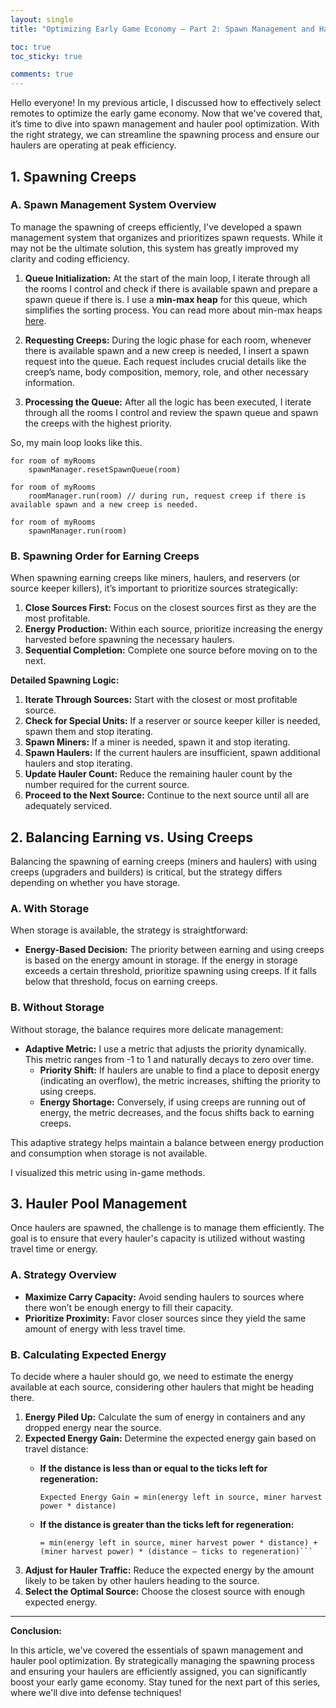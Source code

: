 ```yaml
---
layout: single
title: "Optimizing Early Game Economy – Part 2: Spawn Management and Hauler Pool"

toc: true
toc_sticky: true

comments: true
---
```


Hello everyone! In my previous article, I discussed how to effectively select remotes to optimize the early game economy. Now that we've covered that, it’s time to dive into spawn management and hauler pool optimization. With the right strategy, we can streamline the spawning process and ensure our haulers are operating at peak efficiency.

## 1. Spawning Creeps

### A. Spawn Management System Overview

To manage the spawning of creeps efficiently, I've developed a spawn management system that organizes and prioritizes spawn requests. While it may not be the ultimate solution, this system has greatly improved my clarity and coding efficiency.

1. **Queue Initialization:** At the start of the main loop, I iterate through all the rooms I control and check if there is available spawn and prepare a spawn queue if there is. I use a **min-max heap** for this queue, which simplifies the sorting process. You can read more about min-max heaps [here](https://en.wikipedia.org/wiki/Min-max_heap).
  
2. **Requesting Creeps:** During the logic phase for each room, whenever there is available spawn and a new creep is needed, I insert a spawn request into the queue. Each request includes crucial details like the creep’s name, body composition, memory, role, and other necessary information.

3. **Processing the Queue:** After all the logic has been executed, I iterate through all the rooms I control and review the spawn queue and spawn the creeps with the highest priority.


So, my main loop looks like this.

```
for room of myRooms
    spawnManager.resetSpawnQueue(room)

for room of myRooms
    roomManager.run(room) // during run, request creep if there is available spawn and a new creep is needed.
    
for room of myRooms
    spawnManager.run(room)
```


### B. Spawning Order for Earning Creeps

When spawning earning creeps like miners, haulers, and reservers (or source keeper killers), it’s important to prioritize sources strategically:

1. **Close Sources First:** Focus on the closest sources first as they are the most profitable.
2. **Energy Production:** Within each source, prioritize increasing the energy harvested before spawning the necessary haulers.
3. **Sequential Completion:** Complete one source before moving on to the next.

**Detailed Spawning Logic:**

1. **Iterate Through Sources:** Start with the closest or most profitable source.
2. **Check for Special Units:** If a reserver or source keeper killer is needed, spawn them and stop iterating.
3. **Spawn Miners:** If a miner is needed, spawn it and stop iterating.
4. **Spawn Haulers:** If the current haulers are insufficient, spawn additional haulers and stop iterating.
5. **Update Hauler Count:** Reduce the remaining hauler count by the number required for the current source.
6. **Proceed to the Next Source:** Continue to the next source until all are adequately serviced.

## 2. Balancing Earning vs. Using Creeps

Balancing the spawning of earning creeps (miners and haulers) with using creeps (upgraders and builders) is critical, but the strategy differs depending on whether you have storage.

### A. With Storage

When storage is available, the strategy is straightforward:

- **Energy-Based Decision:** The priority between earning and using creeps is based on the energy amount in storage. If the energy in storage exceeds a certain threshold, prioritize spawning using creeps. If it falls below that threshold, focus on earning creeps.

### B. Without Storage

Without storage, the balance requires more delicate management:

- **Adaptive Metric:** I use a metric that adjusts the priority dynamically. This metric ranges from -1 to 1 and naturally decays to zero over time.
  - **Priority Shift:** If haulers are unable to find a place to deposit energy (indicating an overflow), the metric increases, shifting the priority to using creeps.
  - **Energy Shortage:** Conversely, if using creeps are running out of energy, the metric decreases, and the focus shifts back to earning creeps.

This adaptive strategy helps maintain a balance between energy production and consumption when storage is not available.

I visualized this metric using in-game methods.


## 3. Hauler Pool Management

Once haulers are spawned, the challenge is to manage them efficiently. The goal is to ensure that every hauler's capacity is utilized without wasting travel time or energy.

### A. Strategy Overview

- **Maximize Carry Capacity:** Avoid sending haulers to sources where there won’t be enough energy to fill their capacity.
- **Prioritize Proximity:** Favor closer sources since they yield the same amount of energy with less travel time.

### B. Calculating Expected Energy

To decide where a hauler should go, we need to estimate the energy available at each source, considering other haulers that might be heading there.

1. **Energy Piled Up:** Calculate the sum of energy in containers and any dropped energy near the source.
2. **Expected Energy Gain:** Determine the expected energy gain based on travel distance:
   - **If the distance is less than or equal to the ticks left for regeneration:**

      ```Expected Energy Gain = min(energy left in source, miner harvest power * distance)```
   - **If the distance is greater than the ticks left for regeneration:**

      ```Expected Energy Gain
     = min(energy left in source, miner harvest power * distance) + (miner harvest power) * (distance – ticks to regeneration)```

3. **Adjust for Hauler Traffic:** Reduce the expected energy by the amount likely to be taken by other haulers heading to the source.
4. **Select the Optimal Source:** Choose the closest source with enough expected energy.

---

**Conclusion:**

In this article, we've covered the essentials of spawn management and hauler pool optimization. By strategically managing the spawning process and ensuring your haulers are efficiently assigned, you can significantly boost your early game economy. Stay tuned for the next part of this series, where we'll dive into defense techniques!
